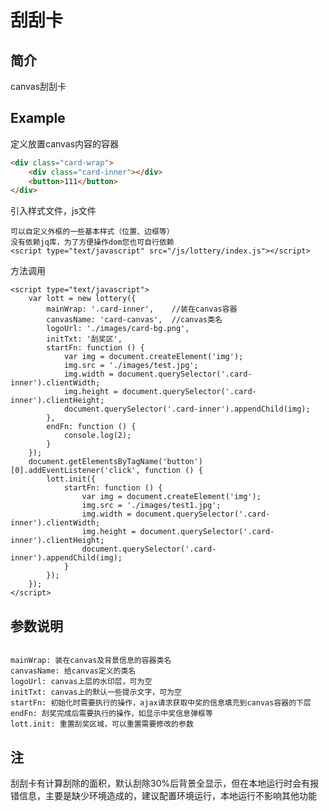 刮刮卡
=========
简介
-----------
canvas刮刮卡

Example
-----------
定义放置canvas内容的容器
```html
<div class="card-wrap">
    <div class="card-inner"></div>
    <button>111</button>
</div>
```
引入样式文件，js文件
```
可以自定义外框的一些基本样式（位置、边框等）
没有依赖jq库，为了方便操作dom您也可自行依赖
<script type="text/javascript" src="/js/lottery/index.js"></script>
```
方法调用
```
<script type="text/javascript">
    var lott = new lottery({
        mainWrap: '.card-inner',    //装在canvas容器
        canvasName: 'card-canvas',  //canvas类名
        logoUrl: './images/card-bg.png',
        initTxt: '刮奖区',
        startFn: function () {
            var img = document.createElement('img');
            img.src = './images/test.jpg';
            img.width = document.querySelector('.card-inner').clientWidth;
            img.height = document.querySelector('.card-inner').clientHeight;
            document.querySelector('.card-inner').appendChild(img);
        }, 
        endFn: function () {
            console.log(2);
        }
    });
    document.getElementsByTagName('button')[0].addEventListener('click', function () {
        lott.init({
            startFn: function () {
                var img = document.createElement('img');
                img.src = './images/test1.jpg';
                img.width = document.querySelector('.card-inner').clientWidth;
                img.height = document.querySelector('.card-inner').clientHeight;
                document.querySelector('.card-inner').appendChild(img);
            }
        });
    });
</script>
```

参数说明
----------
<pre><code>
mainWrap: 装在canvas及背景信息的容器类名
canvasName: 给canvas定义的类名
logoUrl: canvas上层的水印层，可为空
initTxt: canvas上的默认一些提示文字，可为空
startFn: 初始化时需要执行的操作，ajax请求获取中奖的信息填充到canvas容器的下层
endFn: 刮奖完成后需要执行的操作，如显示中奖信息弹框等
lott.init: 重置刮奖区域，可以重置需要修改的参数
</code></pre>

注
----------
刮刮卡有计算刮除的面积，默认刮除30%后背景全显示，但在本地运行时会有报错信息，主要是缺少环境造成的，建议配置环境运行，本地运行不影响其他功能
